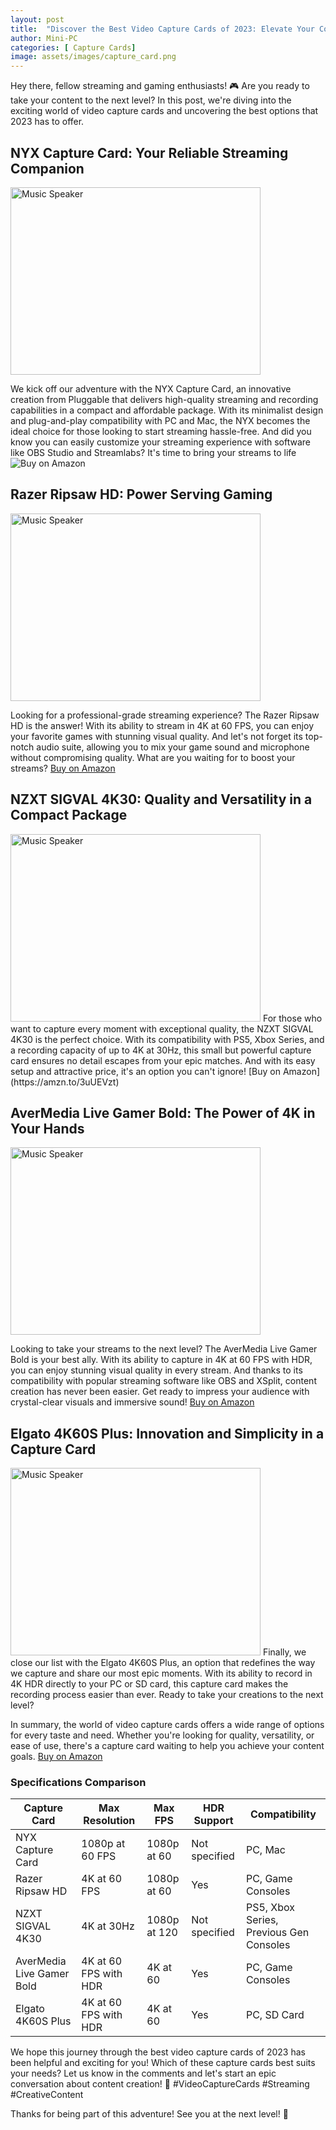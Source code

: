 ```yaml
---
layout: post
title:  "Discover the Best Video Capture Cards of 2023: Elevate Your Content to the Next Level"
author: Mini-PC
categories: [ Capture Cards]
image: assets/images/capture_card.png
---
```


Hey there, fellow streaming and gaming enthusiasts! 🎮 Are you ready to take your content to the next level? In this post, we're diving into the exciting world of video capture cards and uncovering the best options that 2023 has to offer.

## NYX Capture Card: Your Reliable Streaming Companion
<img src="https://m.media-amazon.com/images/I/618Eph42i4L._AC_SL1500_.jpg" alt="Music Speaker" width="400" height="300">

We kick off our adventure with the NYX Capture Card, an innovative creation from Pluggable that delivers high-quality streaming and recording capabilities in a compact and affordable package. With its minimalist design and plug-and-play compatibility with PC and Mac, the NYX becomes the ideal choice for those looking to start streaming hassle-free. And did you know you can easily customize your streaming experience with software like OBS Studio and Streamlabs? It's time to bring your streams to life![Buy on Amazon](https://amzn.to/3T08nwa)

## Razer Ripsaw HD: Power Serving Gaming
<img src="https://m.media-amazon.com/images/I/41DX7MfQbQL._AC_SL1024_.jpg" alt="Music Speaker" width="400" height="300">

Looking for a professional-grade streaming experience? The Razer Ripsaw HD is the answer! With its ability to stream in 4K at 60 FPS, you can enjoy your favorite games with stunning visual quality. And let's not forget its top-notch audio suite, allowing you to mix your game sound and microphone without compromising quality. What are you waiting for to boost your streams? [Buy on Amazon](https://amzn.to/3T4BjCW)

## NZXT SIGVAL 4K30: Quality and Versatility in a Compact Package
<img src="https://m.media-amazon.com/images/I/51ZexYtDQfL._AC_SL1500_.jpg" alt="Music Speaker" width="400" height="300">
For those who want to capture every moment with exceptional quality, the NZXT SIGVAL 4K30 is the perfect choice. With its compatibility with PS5, Xbox Series, and a recording capacity of up to 4K at 30Hz, this small but powerful capture card ensures no detail escapes from your epic matches. And with its easy setup and attractive price, it's an option you can't ignore! [Buy on Amazon](https://amzn.to/3uUEVzt)


## AverMedia Live Gamer Bold: The Power of 4K in Your Hands
<img src="https://m.media-amazon.com/images/I/81LAKhfgQ4L._SL1500_.jpg" alt="Music Speaker" width="400" height="300">

Looking to take your streams to the next level? The AverMedia Live Gamer Bold is your best ally. With its ability to capture in 4K at 60 FPS with HDR, you can enjoy stunning visual quality in every stream. And thanks to its compatibility with popular streaming software like OBS and XSplit, content creation has never been easier. Get ready to impress your audience with crystal-clear visuals and immersive sound! [Buy on Amazon](https://amzn.to/3wDr7tP)

## Elgato 4K60S Plus: Innovation and Simplicity in a Capture Card
<img src="https://m.media-amazon.com/images/I/51M6As4xKlL._AC_SL1000_.jpg" alt="Music Speaker" width="400" height="300">
Finally, we close our list with the Elgato 4K60S Plus, an option that redefines the way we capture and share our most epic moments. With its ability to record in 4K HDR directly to your PC or SD card, this capture card makes the recording process easier than ever. Ready to take your creations to the next level?

In summary, the world of video capture cards offers a wide range of options for every taste and need. Whether you're looking for quality, versatility, or ease of use, there's a capture card waiting to help you achieve your content goals. [Buy on Amazon](https://amzn.to/3InF69A)


### Specifications Comparison

| **Capture Card**        | **Max Resolution** | **Max FPS** | **HDR Support** | **Compatibility**                     |
|--------------------------|--------------------|-------------|----------------|--------------------------------------|
| NYX Capture Card         | 1080p at 60 FPS    | 1080p at 60 | Not specified  | PC, Mac                               |
| Razer Ripsaw HD          | 4K at 60 FPS       | 1080p at 60 | Yes            | PC, Game Consoles                     |
| NZXT SIGVAL 4K30         | 4K at 30Hz         | 1080p at 120| Not specified  | PS5, Xbox Series, Previous Gen Consoles|
| AverMedia Live Gamer Bold| 4K at 60 FPS with HDR| 4K at 60   | Yes            | PC, Game Consoles                     |
| Elgato 4K60S Plus        | 4K at 60 FPS with HDR| 4K at 60   | Yes            | PC, SD Card                           |

We hope this journey through the best video capture cards of 2023 has been helpful and exciting for you! Which of these capture cards best suits your needs? Let us know in the comments and let's start an epic conversation about content creation! 🚀 #VideoCaptureCards #Streaming #CreativeContent

Thanks for being part of this adventure! See you at the next level! 🎉




